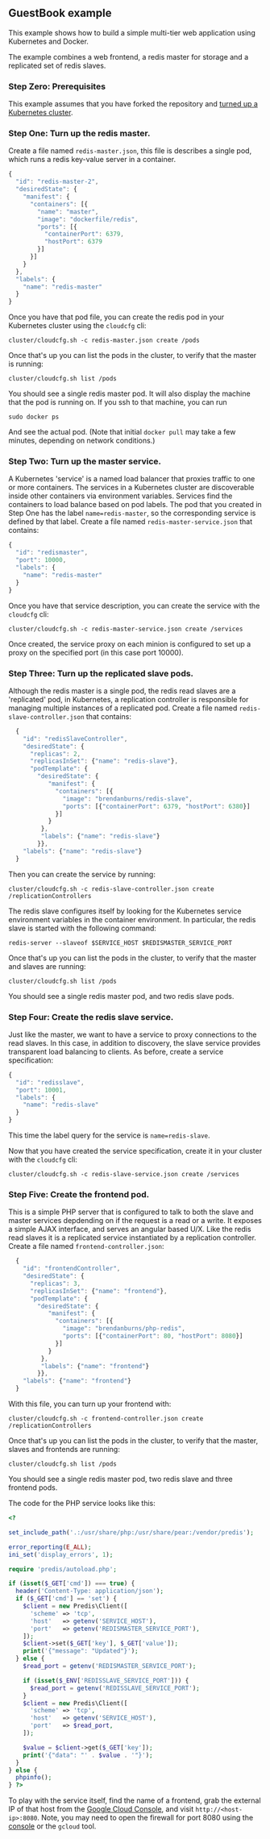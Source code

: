 ## GuestBook example

This example shows how to build a simple multi-tier web application using Kubernetes and Docker.

The example combines a web frontend, a redis master for storage and a replicated set of redis slaves.

### Step Zero: Prerequisites
This example assumes that you have forked the repository and [turned up a Kubernetes cluster](https://github.com/GoogleCloudPlatform/kubernetes-new#setup).


### Step One: Turn up the redis master.

Create a file named `redis-master.json`, this file is describes a single pod, which runs a redis key-value server in a container.

```javascript
{
  "id": "redis-master-2",
  "desiredState": {
    "manifest": {
      "containers": [{
        "name": "master",
        "image": "dockerfile/redis",
        "ports": [{
          "containerPort": 6379,
          "hostPort": 6379
        }]
      }]
    }
  },
  "labels": {
    "name": "redis-master"
  }
}
```

Once you have that pod file, you can create the redis pod in your Kubernetes cluster using the `cloudcfg` cli:

```shell
cluster/cloudcfg.sh -c redis-master.json create /pods
```

Once that's up you can list the pods in the cluster, to verify that the master is running:

```shell
cluster/cloudcfg.sh list /pods
```

You should see a single redis master pod.  It will also display the machine that the pod is running on.  If you ssh to that machine, you can run
```shell
sudo docker ps
```

And see the actual pod.  (Note that initial `docker pull` may take a few minutes, depending on network conditions.)

### Step Two: Turn up the master service.
A Kubernetes 'service' is a named load balancer that proxies traffic to one or more containers.  The services in a Kubernetes cluster are discoverable inside other containers via environment variables.  Services find the containers to load balance based on pod labels.  The pod that you created in Step One has the label `name=redis-master`, so the corresponding service is defined by that label.  Create a file named `redis-master-service.json` that contains:

```javascript
{
  "id": "redismaster",
  "port": 10000,
  "labels": {
    "name": "redis-master"
  }
}
```

Once you have that service description, you can create the service with the `cloudcfg` cli:

```shell
cluster/cloudcfg.sh -c redis-master-service.json create /services
```

Once created, the service proxy on each minion is configured to set up a proxy on the specified port (in this case port 10000).

### Step Three: Turn up the replicated slave pods.
Although the redis master is a single pod, the redis read slaves are a 'replicated' pod, in Kubernetes, a replication controller is responsible for managing multiple instances of a replicated pod.  Create a file named `redis-slave-controller.json` that contains:

```javascript
  {
    "id": "redisSlaveController",
    "desiredState": {
      "replicas": 2,
      "replicasInSet": {"name": "redis-slave"},
      "podTemplate": {
        "desiredState": {
           "manifest": {
             "containers": [{
               "image": "brendanburns/redis-slave",
               "ports": [{"containerPort": 6379, "hostPort": 6380}]
             }]
           }
         },
         "labels": {"name": "redis-slave"}
        }},
    "labels": {"name": "redis-slave"}
  }
```

Then you can create the service by running:

```shell
cluster/cloudcfg.sh -c redis-slave-controller.json create /replicationControllers
```

The redis slave configures itself by looking for the Kubernetes service environment variables in the container environment.  In particular, the redis slave is started with the following command:

```shell
redis-server --slaveof $SERVICE_HOST $REDISMASTER_SERVICE_PORT
```

Once that's up you can list the pods in the cluster, to verify that the master and slaves are running:

```shell
cluster/cloudcfg.sh list /pods
```

You should see a single redis master pod, and two redis slave pods.

### Step Four: Create the redis slave service.

Just like the master, we want to have a service to proxy connections to the read slaves.  In this case, in addition to discovery, the slave service provides transparent load balancing to clients.  As before, create a service specification:

```javascript
{
  "id": "redisslave",
  "port": 10001,
  "labels": {
    "name": "redis-slave"
  }
}
```

This time the label query for the service is `name=redis-slave`.

Now that you have created the service specification, create it in your cluster with the `cloudcfg` cli:

```shell
cluster/cloudcfg.sh -c redis-slave-service.json create /services
```

### Step Five: Create the frontend pod.

This is a simple PHP server that is configured to talk to both the slave and master services depdending on if the request is a read or a write.  It exposes a simple AJAX interface, and serves an angular based U/X.  Like the redis read slaves it is a replicated service instantiated by a replication controller.  Create a file named `frontend-controller.json`:

```javascript
  {
    "id": "frontendController",
    "desiredState": {
      "replicas": 3,
      "replicasInSet": {"name": "frontend"},
      "podTemplate": {
        "desiredState": {
           "manifest": {
             "containers": [{
               "image": "brendanburns/php-redis",
               "ports": [{"containerPort": 80, "hostPort": 8080}]
             }]
           }
         },
         "labels": {"name": "frontend"}
        }},
    "labels": {"name": "frontend"}
  }
```

With this file, you can turn up your frontend with:

```shell
cluster/cloudcfg.sh -c frontend-controller.json create /replicationControllers
```

Once that's up you can list the pods in the cluster, to verify that the master, slaves and frontends are running:

```shell
cluster/cloudcfg.sh list /pods
```

You should see a single redis master pod, two redis slave and three frontend pods.

The code for the PHP service looks like this:
```php
<?

set_include_path('.:/usr/share/php:/usr/share/pear:/vendor/predis');

error_reporting(E_ALL);
ini_set('display_errors', 1);

require 'predis/autoload.php';

if (isset($_GET['cmd']) === true) {
  header('Content-Type: application/json');
  if ($_GET['cmd'] == 'set') {
    $client = new Predis\Client([
      'scheme' => 'tcp',
      'host'   => getenv('SERVICE_HOST'),
      'port'   => getenv('REDISMASTER_SERVICE_PORT'),
    ]);
    $client->set($_GET['key'], $_GET['value']);
    print('{"message": "Updated"}');
  } else {
    $read_port = getenv('REDISMASTER_SERVICE_PORT');

    if (isset($_ENV['REDISSLAVE_SERVICE_PORT'])) {
      $read_port = getenv('REDISSLAVE_SERVICE_PORT');
    }
    $client = new Predis\Client([
      'scheme' => 'tcp',
      'host'   => getenv('SERVICE_HOST'),
      'port'   => $read_port,
    ]);

    $value = $client->get($_GET['key']);
    print('{"data": "' . $value . '"}');
  }
} else {
  phpinfo();
} ?>
```

To play with the service itself, find the name of a frontend, grab the external IP of that host from the [Google Cloud Console][cloud-console], and visit `http://<host-ip>:8080`. Note, you may need to open the firewall for port 8080 using the [console][cloud-console] or the `gcloud` tool.

[cloud-console]: https://console.developer.google.com
